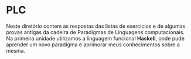 # PLC
Neste diretório contem as respostas das listas de exercicios e de algumas
provas antigas da cadeira de Paradigmas de Linguagens computacionais. Na primeira unidade utilizamos a linguagem funcional **Haskell**, 
onde pude aprender um novo paradigma e aprimorar meus conhecimentos sobre a mesma.
